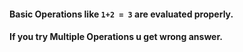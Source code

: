 #### Basic Operations like  `1+2 = 3` are evaluated properly.

#### If you try Multiple Operations u get wrong answer.
